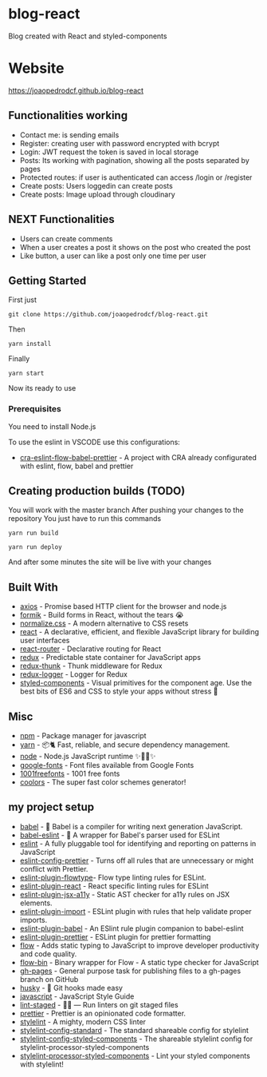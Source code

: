 # blog-react

Blog created with React and styled-components

# Website

https://joaopedrodcf.github.io/blog-react

## Functionalities working

- Contact me: is sending emails
- Register: creating user with password encrypted with bcrypt
- Login: JWT request the token is saved in local storage
- Posts: Its working with pagination, showing all the posts separated by pages
- Protected routes: if user is authenticated can access /login or /register
- Create posts: Users loggedin can create posts
- Create posts: Image upload through cloudinary

## NEXT Functionalities

- Users can create comments
- When a user creates a post it shows on the post who created the post
- Like button, a user can like a post only one time per user

## Getting Started

First just

```
git clone https://github.com/joaopedrodcf/blog-react.git
```

Then

```
yarn install
```

Finally

```
yarn start
```

Now its ready to use

### Prerequisites

You need to install Node.js

To use the eslint in VSCODE use this configurations:

* [cra-eslint-flow-babel-prettier](https://github.com/joaopedrodcf/cra-eslint-flow-babel-prettier) - A project with CRA already configurated with eslint, flow, babel and prettier

## Creating production builds (TODO)

You will work with the master branch
After pushing your changes to the repository
You just have to run this commands

```
yarn run build
```

```
yarn run deploy
```

And after some minutes the site will be live with your changes

## Built With

* [axios](https://github.com/axios/axios) - Promise based HTTP client for the browser and node.js
* [formik](https://github.com/jaredpalmer/formik) - Build forms in React, without the tears 😭
* [normalize.css](https://github.com/necolas/normalize.css) - A modern alternative to CSS resets
* [react](https://github.com/facebook/react) - A declarative, efficient, and flexible JavaScript library for building user interfaces
* [react-router](https://github.com/ReactTraining/react-router) - Declarative routing for React
* [redux](https://github.com/reduxjs/redux) - Predictable state container for JavaScript apps
* [redux-thunk](https://github.com/reduxjs/redux-thunk) - Thunk middleware for Redux
* [redux-logger](https://github.com/evgenyrodionov/redux-logger) - Logger for Redux
* [styled-components](https://github.com/styled-components/styled-components) - Visual primitives for the component age. Use the best bits of ES6 and CSS to style your apps without stress 💅


## Misc

* [npm](https://github.com/npm/npm) - Package manager for javascript
* [yarn](https://github.com/yarnpkg/yarn/) - 📦🐈 Fast, reliable, and secure dependency management.
* [node](https://github.com/nodejs/node) - Node.js JavaScript runtime ✨🐢🚀✨
* [google-fonts](https://github.com/google/fonts) - Font files available from Google Fonts
* [1001freefonts](https://www.1001freefonts.com/edo.font) - 1001 free fonts
* [coolors](https://coolors.co/) - The super fast color schemes generator!

## my project setup

* [babel](https://github.com/babel/babel) - 🐠 Babel is a compiler for writing next generation JavaScript.
* [babel-eslint](https://github.com/babel/babel-eslint) - 🗼 A wrapper for Babel's parser used for ESLint
* [eslint](https://github.com/eslint/eslint) - A fully pluggable tool for identifying and reporting on patterns in JavaScript
* [eslint-config-prettier](https://github.com/prettier/eslint-config-prettier) - Turns off all rules that are unnecessary or might conflict with Prettier. 
* [eslint-plugin-flowtype](https://github.com/gajus/eslint-plugin-flowtype)- Flow type linting rules for ESLint.
* [eslint-plugin-react](https://github.com/yannickcr/eslint-plugin-react) - React specific linting rules for ESLint
* [eslint-plugin-jsx-a11y](https://github.com/evcohen/eslint-plugin-jsx-a11) - Static AST checker for a11y rules on JSX elements.
* [eslint-plugin-import](https://github.com/benmosher/eslint-plugin-import) - ESLint plugin with rules that help validate proper imports.
* [eslint-plugin-babel](https://github.com/babel/eslint-plugin-babel) - An ESlint rule plugin companion to babel-eslint
* [eslint-plugin-prettier](https://github.com/prettier/eslint-plugin-prettier) - ESLint plugin for prettier formatting
* [flow](https://github.com/facebook/flow) - Adds static typing to JavaScript to improve developer productivity and code quality.
* [flow-bin](https://github.com/flowtype/flow-bin) - Binary wrapper for Flow - A static type checker for JavaScript
* [gh-pages](https://github.com/tschaub/gh-pages) - General purpose task for publishing files to a gh-pages branch on GitHub
* [husky](https://github.com/typicode/husky) - 🐶 Git hooks made easy
* [javascript](https://github.com/airbnb/javascript) - JavaScript Style Guide
* [lint-staged](https://github.com/okonet/lint-staged) - 🚫💩 — Run linters on git staged files 
* [prettier](https://github.com/prettier/prettier) - Prettier is an opinionated code formatter.
* [stylelint](https://github.com/stylelint/stylelint) -  A mighty, modern CSS linter
* [stylelint-config-standard](https://github.com/stylelint/stylelint-config-standard) - The standard shareable config for stylelint 
* [stylelint-config-styled-components](https://github.com/styled-components/stylelint-config-styled-components) - The shareable stylelint config for stylelint-processor-styled-components
* [stylelint-processor-styled-components](https://github.com/styled-components/stylelint-processor-styled-components) - Lint your styled components with stylelint! 


